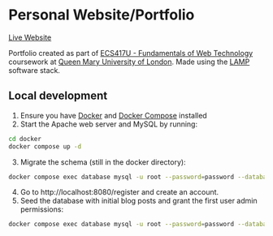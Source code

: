 # Personal Website/Portfolio

[Live Website](https://dawidlachowicz.com/)


Portfolio created as part of [ECS417U - Fundamentals of Web Technology](http://www.eecs.qmul.ac.uk/undergraduate/programmes/module-information/items/ecs417u-fundamentals-of-web-technology.html)
coursework at [Queen Mary University of London](https://www.qmul.ac.uk/). Made using the [LAMP](https://en.wikipedia.org/wiki/LAMP_(software_bundle)) software stack. 

## Local development

1. Ensure you have [Docker](https://docs.docker.com/get-docker/) and [Docker Compose](https://docs.docker.com/compose/install/) installed
2. Start the Apache web server and MySQL by running:
  ```bash
  cd docker
  docker compose up -d
  ```
3. Migrate the schema (still in the docker directory):
  ```bash
  docker compose exec database mysql -u root --password=password --database=portfolio -e 'source data/schema.sql'
  ```
4. Go to http://localhost:8080/register and create an account.
5. Seed the database with initial blog posts and grant the first user admin permissions:
  ```bash
  docker compose exec database mysql -u root --password=password --database=portfolio -e 'source data/seed.sql' 
  ```
